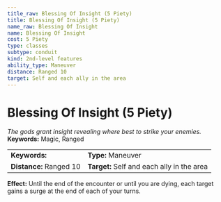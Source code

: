 ```yaml
---
title_raw: Blessing Of Insight (5 Piety)
title: Blessing Of Insight (5 Piety)
name_raw: Blessing Of Insight
name: Blessing Of Insight
cost: 5 Piety
type: classes
subtype: conduit
kind: 2nd-level features
ability_type: Maneuver
distance: Ranged 10
target: Self and each ally in the area
---
```


# Blessing Of Insight (5 Piety)

*The gods grant insight revealing where best to strike your enemies.* **Keywords:** Magic, Ranged

|                         |                                            |
| :---------------------- | :----------------------------------------- |
| **Keywords:**           | **Type:** Maneuver                         |
| **Distance:** Ranged 10 | **Target:** Self and each ally in the area |

**Effect:** Until the end of the encounter or until you are dying, each target gains a surge at the end of each of your turns.
